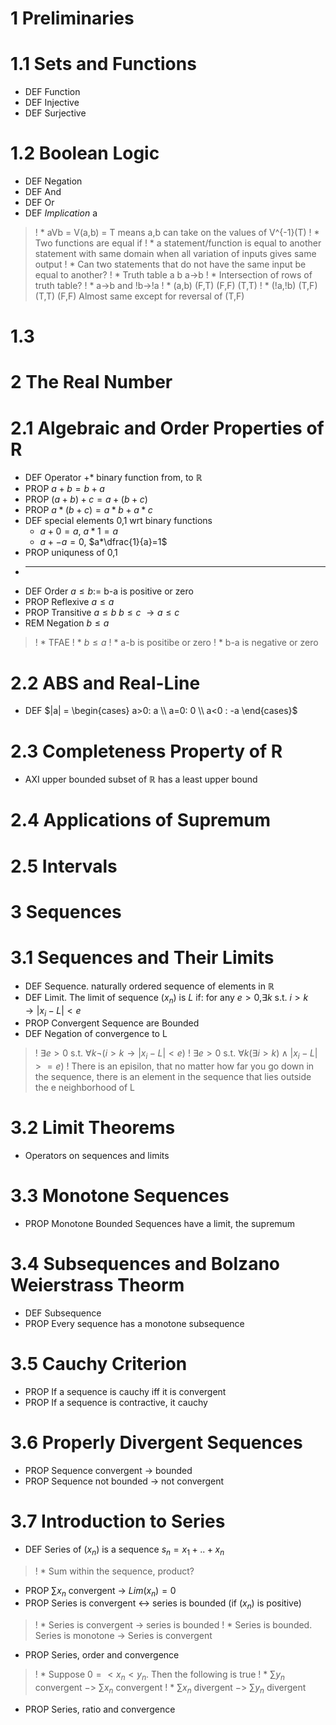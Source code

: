 # 1 Preliminaries

# 1.1 Sets and Functions
* DEF Function
* DEF Injective
* DEF Surjective

# 1.2 Boolean Logic
* DEF Negation
* DEF And
* DEF Or
* DEF _Implication_ a
>! * aVb = V(a,b) = T means a,b can take on the values of V^{-1}(T)
>! * Two functions are equal if 
>! * a statement/function is equal to another statement with same domain when all variation of inputs gives same output
>!  * Can two statements that do not have the same input be equal to another?
>! * Truth table a b a->b
>! * Intersection of rows of truth table?
>! * a->b and !b->!a
>!   *   (a,b) (F,T) (F,F) (T,T)
>!   * (!a,!b) (T,F) (T,T) (F,F) Almost same except for reversal of (T,F)

# 1.3

# 2 The Real Number

# 2.1 Algebraic and Order Properties of R
* DEF Operator $+ *$ binary function from, to $\mathbb{R}$
* PROP $a+b = b+a$
* PROP $(a+b)+c = a+(b+c)$
* PROP $a*(b+c) = a*b + a*c$
* DEF special elements 0,1 wrt binary functions
  * $a+0=a$, $a*1=a$
  * $a+-a=0$, $a*\dfrac{1}{a}=1$
* PROP uniquness of 0,1
* ---
* DEF Order $a \leq b :=$ b-a is positive or zero 
* PROP Reflexive $a \leq a$
* PROP Transitive $a \leq b$ $b \leq c$ $\rightarrow a \leq c$
* REM Negation $b \leq a$
>! * TFAE
>! * $b \leq a$
>! * a-b is positibe or zero
>! * b-a is negative or zero

# 2.2 ABS and Real-Line
* DEF $|a| = \begin{cases} a>0: a \\ a=0: 0 \\ a<0 : -a  \end{cases}$

# 2.3 Completeness Property of R
* AXI upper bounded subset of $\mathbb{R}$ has a least upper bound

# 2.4 Applications of Supremum

# 2.5 Intervals

# 3 Sequences

# 3.1 Sequences and Their Limits
* DEF Sequence. naturally ordered sequence of elements in $\mathbb{R}$
* DEF Limit. The limit of sequence $(x_n)$ is $L$ if: for any $e>0$,$\exists k$ s.t. $i>k \rightarrow |x_i-L|<e$
* PROP Convergent Sequence are Bounded
* DEF Negation of convergence to L
>! $\exists e>0$ s.t. $\forall k \neg (i>k \rightarrow |x_i-L|<e)$
>! $\exists e>0$ s.t. $\forall k ( \exists i>k) \land |x_i-L|>=e )$
>! There is an episilon, that no matter how far you go down in the sequence, there is an element in the sequence that lies outside the e neighborhood of L

# 3.2 Limit Theorems
* Operators on sequences and limits

# 3.3 Monotone Sequences
* PROP Monotone Bounded Sequences have a limit, the supremum

# 3.4 Subsequences and Bolzano Weierstrass Theorm
* DEF Subsequence
* PROP Every sequence has a monotone subsequence

# 3.5 Cauchy Criterion
* PROP If a sequence is cauchy iff it is convergent
* PROP If a sequence is contractive, it cauchy

# 3.6 Properly Divergent Sequences
* PROP Sequence convergent -> bounded
* PROP Sequence not bounded -> not convergent

# 3.7 Introduction to Series
* DEF Series of $(x_n)$ is a sequence $s_n = x_1 + .. + x_n$
>! * Sum within the sequence, product?
* PROP $\sum{x_n}$ convergent $\rightarrow$ $Lim(x_n)=0$
* PROP Series is convergent <-> series is bounded (if $(x_n)$ is positive)
>! * Series is convergent -> series is bounded
>! * Series is bounded. Series is monotone -> Series is convergent
* PROP Series, order and convergence
>! * Suppose $0 =< x_n < y_n$. Then the following is true
>! * $\sum{y_n}$ convergent $->$ $\sum{x_n}$ convergent
>! * $\sum{x_n}$ divergent $->$ $\sum{y_n}$ divergent
* PROP Series, ratio and convergence
